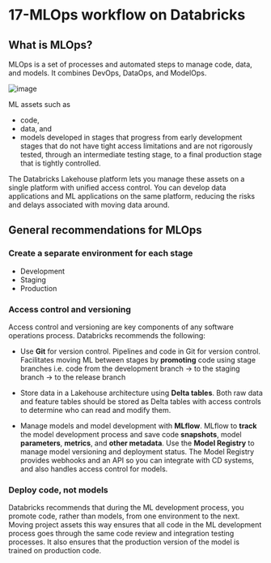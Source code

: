 # 17-MLOps workflow on Databricks



## What is MLOps?
MLOps is a set of processes and automated steps to manage code, data, and models. It combines DevOps, DataOps, and ModelOps.

![image](https://docs.databricks.com/_images/mlops-lakehouse.png)

ML assets such as 
- code,
-  data, and 
- models
developed in stages that progress from early development stages that do not have tight access limitations and are not rigorously tested, through an intermediate testing stage, to a final production stage that is tightly controlled. 

The Databricks Lakehouse platform lets you manage these assets on a single platform with unified access control. You can develop data applications and ML applications on the same platform, reducing the risks and delays associated with moving data around.

## General recommendations for MLOps

### Create a separate environment for each stage
- Development
- Staging
- Production

### Access control and versioning
Access control and versioning are key components of any software operations process. Databricks recommends the following:

- Use **Git** for version control. Pipelines and code in Git for version control. Facilitates moving ML  between stages by **promoting** code using stage branches i.e. code from the development branch -> to the staging branch -> to the release branch

- Store data in a Lakehouse architecture using **Delta tables**. Both raw data and feature tables should be stored as Delta tables with access controls to determine who can read and modify them.

- Manage models and model development with **MLflow**. MLflow to **track** the model development process and save code **snapshots**, model **parameters**, **metrics**, and **other metadata**. Use the **Model Registry** to manage model versioning and deployment status. The Model Registry provides webhooks and an API so you can integrate with CD systems, and also handles access control for models.

### Deploy code, not models
 Databricks recommends that during the ML development process, you promote code, rather than models, from one environment to the next. Moving project assets this way ensures that all code in the ML development process goes through the same code review and integration testing processes. It also ensures that the production version of the model is trained on production code. 





